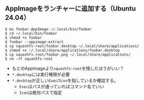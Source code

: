 ## AppImageをランチャーに追加する（Ubuntu 24.04）

```
$ mv foobar.AppImage ~/.local/bin/foobar
$ cd ~/.local/bin/foobar
$ chmod +x foobar
$ foobar --appimage-extract
$ cp squashfs-root/foobar.desktop ~/.local/share/applications/
$ chmod +x ~/.local/share/applications/foobar.desktop
$ cp squashfs-root/foobar.png ~/.local/share/applications/
$ rm -rf squashfs-root
```

- もとのAppImageより`squashfs-root`を残したほうがいい？
- `*.desktop`には実行権限が必要
- `*.desktop`が正しい`Exec`/`Icon`を指しているか確認する。
  - `Exec`はパスが通っていればコマンド名でいい
  - `Icon`は絶対パスで指定

